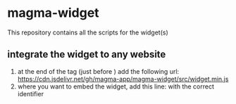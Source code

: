 # magma-widget
This repository contains all the scripts for the widget(s)


## integrate the widget to any website

1. at the end of the <head> tag (just before </head>) add the following url: https://cdn.jsdelivr.net/gh/magma-app/magma-widget/src/widget.min.js
2. where you want to embed the widget, add this line: <magma-widget identifier="xxxx"></magma-widget> with the correct identifier
